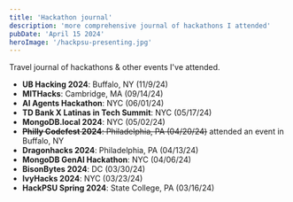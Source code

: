 ```yaml
---
title: 'Hackathon journal'
description: 'more comprehensive journal of hackathons I attended'
pubDate: 'April 15 2024'
heroImage: '/hackpsu-presenting.jpg'
---
```


Travel journal of hackathons & other events I've attended.

- **UB Hacking 2024**: Buffalo, NY (11/9/24)
- **MITHacks**: Cambridge, MA (09/14/24)
- **AI Agents Hackathon**: NYC (06/01/24)
- **TD Bank X Latinas in Tech Summit**: NYC (05/17/24)
- **MongoDB.local 2024**: NYC (05/02/24)
- ~~**Philly Codefest 2024**: Philadelphia, PA (04/20/24)~~ attended an event in Buffalo, NY
- **Dragonhacks 2024**: Philadelphia, PA (04/13/24)
- **MongoDB GenAI Hackathon**: NYC (04/06/24)
- **BisonBytes 2024**: DC (03/30/24)
- **IvyHacks 2024**: NYC (03/23/24)
- **HackPSU Spring 2024**: State College, PA (03/16/24) 